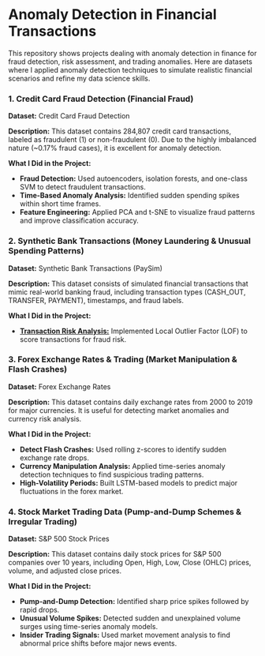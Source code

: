 # Anomaly Detection in Financial Transactions

This repository shows projects dealing with anomaly detection in finance for fraud detection, risk assessment, and trading anomalies. Here are datasets where I applied anomaly detection techniques to simulate realistic financial scenarios and refine my data science skills.

### 1. Credit Card Fraud Detection (Financial Fraud)

**Dataset:** Credit Card Fraud Detection

**Description:** This dataset contains 284,807 credit card transactions, labeled as fraudulent (1) or non-fraudulent (0). Due to the highly imbalanced nature (~0.17% fraud cases), it is excellent for anomaly detection.

**What I Did in the Project:**

- **Fraud Detection:** Used autoencoders, isolation forests, and one-class SVM to detect fraudulent transactions.
- **Time-Based Anomaly Analysis:** Identified sudden spending spikes within short time frames.
- **Feature Engineering:** Applied PCA and t-SNE to visualize fraud patterns and improve classification accuracy.

### 2. Synthetic Bank Transactions (Money Laundering & Unusual Spending Patterns)

**Dataset:** Synthetic Bank Transactions (PaySim)

**Description:** This dataset consists of simulated financial transactions that mimic real-world banking fraud, including transaction types (CASH_OUT, TRANSFER, PAYMENT), timestamps, and fraud labels.

**What I Did in the Project:**

- **[Transaction Risk Analysis:](https://github.com/MiltonGreat/Transaction-Risk-Analysis.git)** Implemented Local Outlier Factor (LOF) to score transactions for fraud risk.

### 3. Forex Exchange Rates & Trading (Market Manipulation & Flash Crashes)

**Dataset:** Forex Exchange Rates

**Description:** This dataset contains daily exchange rates from 2000 to 2019 for major currencies. It is useful for detecting market anomalies and currency risk analysis.

**What I Did in the Project:**

- **Detect Flash Crashes:** Used rolling z-scores to identify sudden exchange rate drops.
- **Currency Manipulation Analysis:** Applied time-series anomaly detection techniques to find suspicious trading patterns.
- **High-Volatility Periods:** Built LSTM-based models to predict major fluctuations in the forex market.

### 4. Stock Market Trading Data (Pump-and-Dump Schemes & Irregular Trading)

**Dataset:** S&P 500 Stock Prices

**Description:** This dataset contains daily stock prices for S&P 500 companies over 10 years, including Open, High, Low, Close (OHLC) prices, volume, and adjusted close prices.

**What I Did in the Project:**

- **Pump-and-Dump Detection:** Identified sharp price spikes followed by rapid drops.
- **Unusual Volume Spikes:** Detected sudden and unexplained volume surges using time-series anomaly models.
- **Insider Trading Signals:** Used market movement analysis to find abnormal price shifts before major news events.
